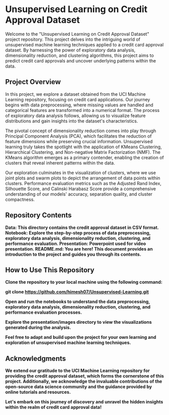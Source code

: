 # Unsupervised Learning on Credit Approval Dataset
Welcome to the "Unsupervised Learning on Credit Approval Dataset" project repository. This project delves into the intriguing world of unsupervised machine learning techniques applied to a credit card approval dataset. By harnessing the power of exploratory data analysis, dimensionality reduction, and clustering algorithms, this project aims to predict credit card approvals and uncover underlying patterns within the data.

## Project Overview
In this project, we explore a dataset obtained from the UCI Machine Learning repository, focusing on credit card applications. Our journey begins with data preprocessing, where missing values are handled and categorical features are transformed into a numerical format. The process of exploratory data analysis follows, allowing us to visualize feature distributions and gain insights into the dataset's characteristics.

The pivotal concept of dimensionality reduction comes into play through Principal Component Analysis (PCA), which facilitates the reduction of feature dimensions while preserving crucial information. Unsupervised learning truly takes the spotlight with the application of KMeans Clustering, Hierarchical Clustering, and Non-negative Matrix Factorization (NMF). The KMeans algorithm emerges as a primary contender, enabling the creation of clusters that reveal inherent patterns within the data.

Our exploration culminates in the visualization of clusters, where we use joint plots and swarm plots to depict the arrangement of data points within clusters. Performance evaluation metrics such as the Adjusted Rand Index, Silhouette Score, and Calinski Harabasz Score provide a comprehensive understanding of our models' accuracy, separation quality, and cluster compactness.

## Repository Contents
<b>Data:<b> This directory contains the credit approval dataset in CSV format.
<b>Notebook:<b> Explore the step-by-step process of data preprocessing, exploratory data analysis, dimensionality reduction, clustering, and performance evaluation.
<b>Presentation:<b> Powerpoint used for video presentation.
<b>README.md:<b> You are here! This document provides an introduction to the project and guides you through its contents.

## How to Use This Repository
Clone the repository to your local machine using the following command:

git clone https://github.com/himesh07/Unsupervised-Learning.git

Open and run the notebooks to understand the data preprocessing, exploratory data analysis, dimensionality reduction, clustering, and performance evaluation processes.

Explore the presentation/images directory to view the visualizations generated during the analysis.

Feel free to adapt and build upon the project for your own learning and exploration of unsupervised machine learning techniques.

## Acknowledgments
We extend our gratitude to the UCI Machine Learning repository for providing the credit approval dataset, which forms the cornerstone of this project. Additionally, we acknowledge the invaluable contributions of the open-source data science community and the guidance provided by online tutorials and resources.

Let's embark on this journey of discovery and unravel the hidden insights within the realm of credit card approval data!
